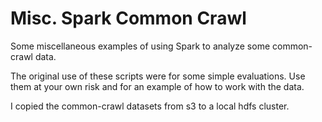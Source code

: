 Misc. Spark Common Crawl
========================

Some miscellaneous examples of using Spark to analyze some common-crawl data.

The original use of these scripts were for some simple evaluations. Use them at
your own risk and for an example of how to work with the data.

I copied the common-crawl datasets from s3 to a local hdfs cluster.
